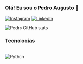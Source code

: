 
### Olá! Eu sou o Pedro Augusto 🤙

[![Instagram](https://img.shields.io/badge/Instagram-E4405F?style=for-the-badge&logo=instagram&logoColor=white)](https://www.instagram.com/pedro_asfigueiredo/)
[![Linkedln](https://img.shields.io/badge/LinkedIn-0077B5?style=for-the-badge&logo=linkedin&logoColor=white)](https://www.linkedin.com/in/pedro-augusto-da-silva-figueiredo-8a9313306/)

![Pedro GitHub stats](https://github-readme-stats.vercel.app/api?username=PedroNinja2023&show_icons=true&theme=tokyonight)

### Tecnologias
<div style="display: inline_block"><br/>
    <img aling+"center" alt="Python" src="https://img.shields.io/badge/Python-3776AB?style=for-the-badge&logo=python&logoColor=white"/>
    <img aling+"center" alt="Java Script" src="https://img.shields.io/badge/JavaScript-F7DF1E?style=for-the-badge&logo=javascript&logoColor=black>
</div>


